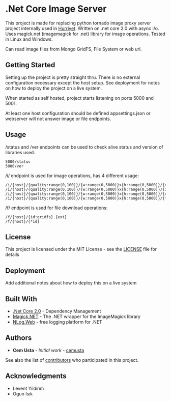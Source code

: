 # .Net Core Image Server

This project is made for replacing python tornado image proxy server project internally used in [Hurriyet](www.hurriyet.com.tr). Written on .net core 2.0 with async i/o. Uses magick.net (imagemagick for .net) library for image operations. Tested in Linux and Windows.

Can read image files from Mongo GridFS, File System or web url.

## Getting Started

Setting up the project is pretty straight thru. There is no external configuration necessary except the host setup. See deployment for notes on how to deploy the project on a live system.

When started as self hosted, project starts listening on ports 5000 and 5001. 

At least one host configuration should be defined appsettings.json or webserver will not answer image or file endpoints.

## Usage

/status and /ver endpoints can be used to check alive status and version of libraries used.
```
5000/status
5000/ver
```

/i/ endpoint is used for image operations, has 4 different usage:
```
/i/{host}/{quality:range(0,100)}/{w:range(0,5000)}x{h:range(0,5000)}/{options:opt}/{id:gridfs}
/i/{host}/{quality:range(0,100)}/{w:range(0,5000)}x{h:range(0,5000)}/{id:gridfs}
/i/{host}/{quality:range(0,100)}/{w:range(0,5000)}x{h:range(0,5000)}/{options:opt}/{*id}
/i/{host}/{quality:range(0,100)}/{w:range(0,5000)}x{h:range(0,5000)}/{*id}
```
/f/ endpoint is used for file download operations:
```
/f/{host}/{id:gridfs}.{ext}
/f/{host}/{*id}
```

## License

This project is licensed under the MIT License - see the [LICENSE](LICENSE) file for details

## Deployment

Add additional notes about how to deploy this on a live system

## Built With

* [.Net Core 2.0](https://github.com/aspnet/Home) - Dependency Management
* [Magick.NET](https://github.com/dlemstra/Magick.NET) - The .NET wrapper for the ImageMagick library
* [NLog.Web](https://github.com/NLog/NLog.Web) - free logging platform for .NET

## Authors

* **Cem Usta** - *Initial work* - [cemusta](https://github.com/cemusta)

See also the list of [contributors](https://github.com/your/project/contributors) who participated in this project.

## Acknowledgments

* Levent Yıldırım
* Ogun Isık
